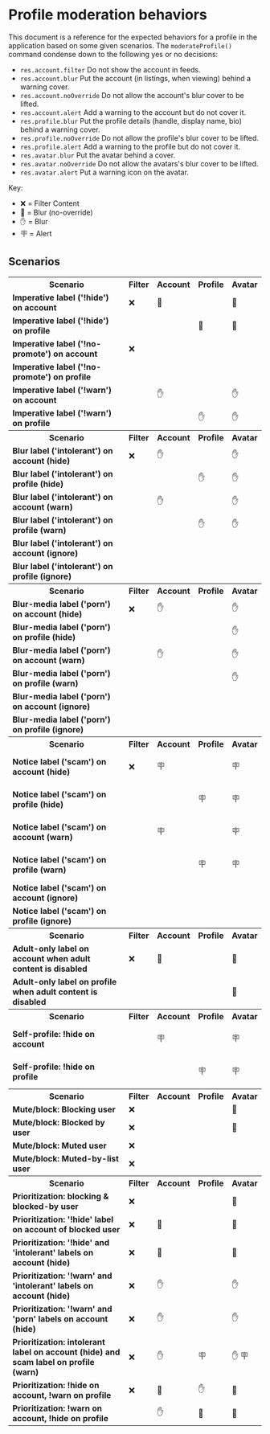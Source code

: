 <!-- this doc is generated by ./scripts/docs/profile-moderation-behaviors.mjs -->

# Profile moderation behaviors

This document is a reference for the expected behaviors for a profile in the application based on some given scenarios. The <code>moderateProfile()</code> command condense down to the following yes or no decisions:

- <code>res.account.filter</code> Do not show the account in feeds.
- <code>res.account.blur</code> Put the account (in listings, when viewing) behind a warning cover.
- <code>res.account.noOverride</code> Do not allow the account's blur cover to be lifted.
- <code>res.account.alert</code> Add a warning to the account but do not cover it.
- <code>res.profile.blur</code> Put the profile details (handle, display name, bio) behind a warning cover.
- <code>res.profile.noOverride</code> Do not allow the profile's blur cover to be lifted.
- <code>res.profile.alert</code> Add a warning to the profile but do not cover it.
- <code>res.avatar.blur</code> Put the avatar behind a cover.
- <code>res.avatar.noOverride</code> Do not allow the avatars's blur cover to be lifted.
- <code>res.avatar.alert</code> Put a warning icon on the avatar.

Key:

- ❌ = Filter Content
- 🚫 = Blur (no-override)
- ✋ = Blur
- 🪧 = Alert

## Scenarios

<table>

<tr><th>Scenario</th><th>Filter</th><th>Account</th><th>Profile</td><th>Avatar</th></tr>
<tr>
<td><strong>Imperative label ('!hide') on account</strong></td>
<td>
❌
</td>
<td>
🚫

</td>
<td>


</td>
<td>
🚫

</td>
</tr>




<tr>
<td><strong>Imperative label ('!hide') on profile</strong></td>
<td>

</td>
<td>


</td>
<td>
🚫

</td>
<td>
🚫

</td>
</tr>




<tr>
<td><strong>Imperative label ('!no-promote') on account</strong></td>
<td>
❌
</td>
<td>


</td>
<td>


</td>
<td>


</td>
</tr>




<tr>
<td><strong>Imperative label ('!no-promote') on profile</strong></td>
<td>

</td>
<td>


</td>
<td>


</td>
<td>


</td>
</tr>




<tr>
<td><strong>Imperative label ('!warn') on account</strong></td>
<td>

</td>
<td>
✋

</td>
<td>


</td>
<td>
✋

</td>
</tr>




<tr>
<td><strong>Imperative label ('!warn') on profile</strong></td>
<td>

</td>
<td>


</td>
<td>
✋

</td>
<td>
✋

</td>
</tr>



<tr><th>Scenario</th><th>Filter</th><th>Account</th><th>Profile</td><th>Avatar</th></tr>
<tr>
<td><strong>Blur label ('intolerant') on account (hide)</strong></td>
<td>
❌
</td>
<td>
✋

</td>
<td>


</td>
<td>
✋

</td>
</tr>




<tr>
<td><strong>Blur label ('intolerant') on profile (hide)</strong></td>
<td>

</td>
<td>


</td>
<td>
✋

</td>
<td>
✋

</td>
</tr>




<tr>
<td><strong>Blur label ('intolerant') on account (warn)</strong></td>
<td>

</td>
<td>
✋

</td>
<td>


</td>
<td>
✋

</td>
</tr>




<tr>
<td><strong>Blur label ('intolerant') on profile (warn)</strong></td>
<td>

</td>
<td>


</td>
<td>
✋

</td>
<td>
✋

</td>
</tr>




<tr>
<td><strong>Blur label ('intolerant') on account (ignore)</strong></td>
<td>

</td>
<td>


</td>
<td>


</td>
<td>


</td>
</tr>




<tr>
<td><strong>Blur label ('intolerant') on profile (ignore)</strong></td>
<td>

</td>
<td>


</td>
<td>


</td>
<td>


</td>
</tr>



<tr><th>Scenario</th><th>Filter</th><th>Account</th><th>Profile</td><th>Avatar</th></tr>
<tr>
<td><strong>Blur-media label ('porn') on account (hide)</strong></td>
<td>
❌
</td>
<td>
✋

</td>
<td>


</td>
<td>
✋

</td>
</tr>




<tr>
<td><strong>Blur-media label ('porn') on profile (hide)</strong></td>
<td>

</td>
<td>


</td>
<td>


</td>
<td>
✋

</td>
</tr>




<tr>
<td><strong>Blur-media label ('porn') on account (warn)</strong></td>
<td>

</td>
<td>
✋

</td>
<td>


</td>
<td>
✋

</td>
</tr>




<tr>
<td><strong>Blur-media label ('porn') on profile (warn)</strong></td>
<td>

</td>
<td>


</td>
<td>


</td>
<td>
✋

</td>
</tr>




<tr>
<td><strong>Blur-media label ('porn') on account (ignore)</strong></td>
<td>

</td>
<td>


</td>
<td>


</td>
<td>


</td>
</tr>




<tr>
<td><strong>Blur-media label ('porn') on profile (ignore)</strong></td>
<td>

</td>
<td>


</td>
<td>


</td>
<td>


</td>
</tr>



<tr><th>Scenario</th><th>Filter</th><th>Account</th><th>Profile</td><th>Avatar</th></tr>
<tr>
<td><strong>Notice label ('scam') on account (hide)</strong></td>
<td>
❌
</td>
<td>

🪧
</td>
<td>


</td>
<td>

🪧
</td>
</tr>




<tr>
<td><strong>Notice label ('scam') on profile (hide)</strong></td>
<td>

</td>
<td>


</td>
<td>

🪧
</td>
<td>

🪧
</td>
</tr>




<tr>
<td><strong>Notice label ('scam') on account (warn)</strong></td>
<td>

</td>
<td>

🪧
</td>
<td>


</td>
<td>

🪧
</td>
</tr>




<tr>
<td><strong>Notice label ('scam') on profile (warn)</strong></td>
<td>

</td>
<td>


</td>
<td>

🪧
</td>
<td>

🪧
</td>
</tr>




<tr>
<td><strong>Notice label ('scam') on account (ignore)</strong></td>
<td>

</td>
<td>


</td>
<td>


</td>
<td>


</td>
</tr>




<tr>
<td><strong>Notice label ('scam') on profile (ignore)</strong></td>
<td>

</td>
<td>


</td>
<td>


</td>
<td>


</td>
</tr>



<tr><th>Scenario</th><th>Filter</th><th>Account</th><th>Profile</td><th>Avatar</th></tr>
<tr>
<td><strong>Adult-only label on account when adult content is disabled</strong></td>
<td>
❌
</td>
<td>
🚫

</td>
<td>


</td>
<td>
🚫

</td>
</tr>




<tr>
<td><strong>Adult-only label on profile when adult content is disabled</strong></td>
<td>

</td>
<td>


</td>
<td>


</td>
<td>
🚫

</td>
</tr>



<tr><th>Scenario</th><th>Filter</th><th>Account</th><th>Profile</td><th>Avatar</th></tr>
<tr>
<td><strong>Self-profile: !hide on account</strong></td>
<td>

</td>
<td>

🪧
</td>
<td>


</td>
<td>

🪧
</td>
</tr>




<tr>
<td><strong>Self-profile: !hide on profile</strong></td>
<td>

</td>
<td>


</td>
<td>

🪧
</td>
<td>

🪧
</td>
</tr>



<tr><th>Scenario</th><th>Filter</th><th>Account</th><th>Profile</td><th>Avatar</th></tr>
<tr>
<td><strong>Mute/block: Blocking user</strong></td>
<td>
❌
</td>
<td>


</td>
<td>


</td>
<td>
🚫

</td>
</tr>




<tr>
<td><strong>Mute/block: Blocked by user</strong></td>
<td>
❌
</td>
<td>


</td>
<td>


</td>
<td>
🚫

</td>
</tr>




<tr>
<td><strong>Mute/block: Muted user</strong></td>
<td>
❌
</td>
<td>


</td>
<td>


</td>
<td>


</td>
</tr>




<tr>
<td><strong>Mute/block: Muted-by-list user</strong></td>
<td>
❌
</td>
<td>


</td>
<td>


</td>
<td>


</td>
</tr>



<tr><th>Scenario</th><th>Filter</th><th>Account</th><th>Profile</td><th>Avatar</th></tr>
<tr>
<td><strong>Prioritization: blocking & blocked-by user</strong></td>
<td>
❌
</td>
<td>


</td>
<td>


</td>
<td>
🚫

</td>
</tr>




<tr>
<td><strong>Prioritization: '!hide' label on account of blocked user</strong></td>
<td>
❌
</td>
<td>
🚫

</td>
<td>


</td>
<td>
🚫

</td>
</tr>




<tr>
<td><strong>Prioritization: '!hide' and 'intolerant' labels on account (hide)</strong></td>
<td>
❌
</td>
<td>
🚫

</td>
<td>


</td>
<td>
🚫

</td>
</tr>




<tr>
<td><strong>Prioritization: '!warn' and 'intolerant' labels on account (hide)</strong></td>
<td>
❌
</td>
<td>
✋

</td>
<td>


</td>
<td>
✋

</td>
</tr>




<tr>
<td><strong>Prioritization: '!warn' and 'porn' labels on account (hide)</strong></td>
<td>
❌
</td>
<td>
✋

</td>
<td>


</td>
<td>
✋

</td>
</tr>




<tr>
<td><strong>Prioritization: intolerant label on account (hide) and scam label on profile (warn)</strong></td>
<td>
❌
</td>
<td>
✋

</td>
<td>

🪧
</td>
<td>
✋
🪧
</td>
</tr>




<tr>
<td><strong>Prioritization: !hide on account, !warn on profile</strong></td>
<td>
❌
</td>
<td>
🚫

</td>
<td>
✋

</td>
<td>
🚫

</td>
</tr>




<tr>
<td><strong>Prioritization: !warn on account, !hide on profile</strong></td>
<td>

</td>
<td>
✋

</td>
<td>
🚫

</td>
<td>
🚫

</td>
</tr>

</table>